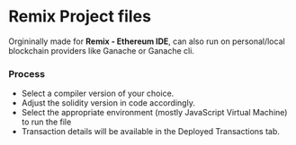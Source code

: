 # Remix Project files
Orgininally made for **Remix - Ethereum IDE**, can also run on personal/local blockchain providers like Ganache or Ganache cli.
### Process
- Select a compiler version of your choice.
- Adjust the solidity version in code accordingly.
- Select the appropriate environment (mostly JavaScript Virtual Machine) to run the file
- Transaction details will be available in the Deployed Transactions tab.
